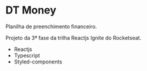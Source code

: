 # DT Money

Planilha de preenchimento financeiro.

Projeto da 3ª fase da trilha Reactjs Ignite do Rocketseat.

- Reactjs
- Typescript
- Styled-components
